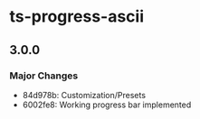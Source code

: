 # ts-progress-ascii

## 3.0.0

### Major Changes

- 84d978b: Customization/Presets
- 6002fe8: Working progress bar implemented
